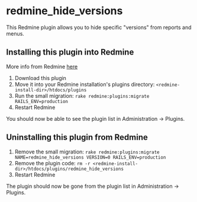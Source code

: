 redmine_hide_versions
=====================

This Redmine plugin allows you to hide specific "versions" from reports and menus.

## Installing this plugin into Redmine

More info from Redmine [here](http://www.redmine.org/projects/redmine/wiki/Plugins)

1. Download this plugin
2. Move it into your Redmine installation's plugins directory: `<redmine-install-dir>/htdocs/plugins`
3. Run the small migration: `rake redmine:plugins:migrate RAILS_ENV=production`
4. Restart Redmine

You should now be able to see the plugin list in Administration -> Plugins.


## Uninstalling this plugin from Redmine

1. Remove the small migration: `rake redmine:plugins:migrate NAME=redmine_hide_versions VERSION=0 RAILS_ENV=production`
2. Remove the plugin code: `rm -r <redmine-install-dir>/htdocs/plugins/redmine_hide_versions`
3. Restart Redmine

The plugin should now be gone from the plugin list in Administration -> Plugins.